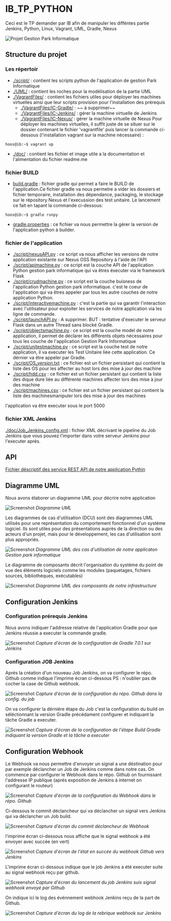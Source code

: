 # IB_TP_PYTHON
Ceci est le TP demander par IB afin de manipuler les difféntes partie Jenkins, Python, Linux, Vagrant, UML, Gradle, Nexus

![Projet Gestion Park Informatique](doc/banner.PNG)



## Structure du projet 
### Les répertoir 
- [./script/](./script/) : contient les scripts python de l'application de gestion Park Informatique
- [./UML/](./UML/) : contient les roches pour la modélisation de la partie UML
- [./VagrantFiles/](./VagrantFiles/) : contient les fichiers utiles pour déployer les machines virtuelles ainsi que leur scripts provision pour l'installation des prérequis
  - [./VagrantFiles/IC-Gradle/](./VagrantFiles/IC-Gradle/) : ~~ à supprimer~~
  - [./VagrantFiles/IC-Jenkins/](./VagrantFiles/IC-Jenkins/) : gérer la machine virtuelle de Jenkins
  - [./VagrantFiles/IC-Nexus/](./VagrantFiles/IC-Nexus/) : gérer la machine virtuelle de Nexus 
Pour déployer les machines virtuelles, il suffit juste de se situer sur le dossier contenant le fichier 'vagrantfile' puis lancer la commande ci-dessous (l'installation vagrant sur la machine nécessaire) :
```console
hoos@ib:~$ vagrant up
```
- [./doc/](./doc/) : contient les fichier et image utile a la documentation et l'alimentation du fichier readme.me
### fichier BUILD
- [build.gradle](build.gradle)  : fichier gradle qui permet a faire le BUILD de l'application.Ce fichier gradle va nous permetre a vider les dossiers et fichier temporaire, installation des dépendance, packaging, le stockage sur le répository Nexus et l'execussion des test unitaire. Le lancement ce fait en tapant la commande ci-dessous:
```console
hoos@ib:~$ gradle runpy 
```
- [gradle.properties](gradle.properties) : ce fichier va nous permettre la gérer la version de l'application python à builder.
### fichier de l'application
- [./script/nexusAPI.py](./script/nexusAPI.py) : ce script va nous afficher les versions de notre application existante sur Nexus OSS Repository à l'aide de l'API
- [./script/apimachine.py](./script/apimachine.py) : ce script est la couche API de l'application Python gestion park informatique qui va êtres éxecuter via le framework Flask
- [./script/crudmachine.py](./script/crudmachine.py) : ce script est la couche buisness de l'application Python gestion park informatique. c'est le coeur de l'application qui va êtres appeler par tous les autre couches de notre application Python.
- [./script/interactivemachine.py](./script/interactivemachine.py) : c'est la partie qui va garantir l'interaction avec l'utilisateur pour exploiter les services de notre application via les ligne de commande.
- [./script/launchAPI.py](./script/launchAPI.py) : A supprimer. BUT : tentative d'executer le serveur Flask dans un autre Thread sans blocké Gradle.
- [./script/objectsmachine.py](./script/objectsmachine.py) : ce script est la couche model de notre application, il permet de déclarer les différents objets nécessaires pour tous les couche de l'application Gestion Park Informatique 
- [./script/unitestmachine.py](./script/unitestmachine.py) : ce script est la couche test de notre application, il va executer les Test Unitaire liée cette application. Ce dérnier va être appeler par Gradle.
- [./script/OS_version.txt](./script/OS_version.txt) : ce fichier est un fichier persistant qui contient la liste des OS pour les affecter au host lors des mise à jour des machine
- [./script/hdd.csv](./script/hdd.csv) : ce fichier est un fichier persistant qui contient la liste des dique dure liée au différente machines affecter lors des mise à jour des machine
- [./script/machines.csv](./script/machines.csv) : ce fichier est un fichier persistant qui contient la liste des machinesmanipuler lors des mise à jour des machines

l'application va être executer sous le port 5000

### fichier XML Jenkins
[./doc/Job_Jenkins_config.xml](./doc/Job_Jenkins_config.xml) : fichier XML décrivant le pipeline du Job Jenkins que vous pouvez l'importer dans votre serveur Jenkins pour l'executer aprés. 

## API
[Fichier déscriptif des service REST API de notre application Pythin](doc/export_postman_python_TP.json)

## Diagramme UML
Nous avons élaborer un diagramme UML pour décrire notre application

![Screenshot](./UML/UML.png)
*Diagramme UML*

Les diagrammes de cas d'utilisation (DCU) sont des diagrammes UML utilisés pour une représentation du comportement fonctionnel d'un système logiciel. Ils sont utiles pour des présentations auprès de la direction ou des acteurs d'un projet, mais pour le développement, les cas d'utilisation sont plus appropriés.

![Screenshot](./doc/uses_case.png)
*Diagramme UML des cas d'utilisation de notre applicaton Gestion park informatique*

Le diagramme de composants décrit l'organisation du système du point de vue des éléments logiciels comme les modules (paquetages, fichiers sources, bibliothèques, exécutables)

![Screenshot](./UML/component_diagram.png)
*Diagramme UML des composants de notre infrastructure*



## Configuration Jenkins

### Configuration prérequis Jenkins
Nous avons indiquer l'addresse relative de l'application Gradle pour que Jenkins réussie a executer la commande gradle.

![Screenshot](doc/jenkins_config_gradle.png)
*Capture d'écran de la configuration de Gradle 7.0.1 sur Jenkins*

### Configuration JOB Jenkins
Aprés la création d'un nouveau Job Jenkins, on va configurer le répo. Github comme indique l'imprime écran ci-dessous
PS : n'oublier pas de cocher la case de Github webhook.

![Screenshot](doc/jenkins_config_git.png)
*Capture d'écran de la configuration du répo. Github dans la config. du job*

On va configurer la dérniére étape du Job c'est la configuration du build on séléctionnant la version Gradle précédament configurer et indiquant la tâche Gradle a executer. 

![Screenshot](doc/jenkins_config_build.png)
*Capture d'écran de la configuration de l'étape Build Gradle indiquant la version Gradle et la tâche a executer*

## Configuration Webhook

Le Webhook va nous permettre d'envoyer un signal a une déstination pour par exemple déclancher un Job de Jenkins comme dans notre cas.
On commence par configurer le Webhook dans le répo. Github on fournissant l'addresse IP publique (aprés exposition de Jenkins à internet on configurant le routeur)

![Screenshot](doc/webhook_github.png)
*Capture d'écran de la configuration du Webhook dans le répo. Github*

Ci-dessous le commit déclancheur qui va déclancher un signal vers Jenkins qui va déclancher un Job build.

![Screenshot](doc/webhook_github_commit_declencheur.png)
*Capture d'écran du commit déclancheur de Webhook*

l'imprime écran ci-dessous nous affiche que le signal webhook a été envoyer avec succée (en vert)

![Screenshot](doc/webhook_github_success.png)
*Capture d'écran de l'état en succée du webhook Github vers Jenkins*

L'imprime écran ci-dessous indique que le job Jenkins a été executer suite au signal webhook reçu par github.

![Screenshot](doc/webhook_jenkins_lunched.png)
*Capture d'écran du lancement du job Jenkins suis signal webhook envoyé par Github*

On indique ici le log des événnement webhook Jenkins reçu de la part de Github.

![Screenshot](doc/webhook_jenkins_preuve.png)
*Capture d'écran du log de la rebrique webhook sur Jenkins*
